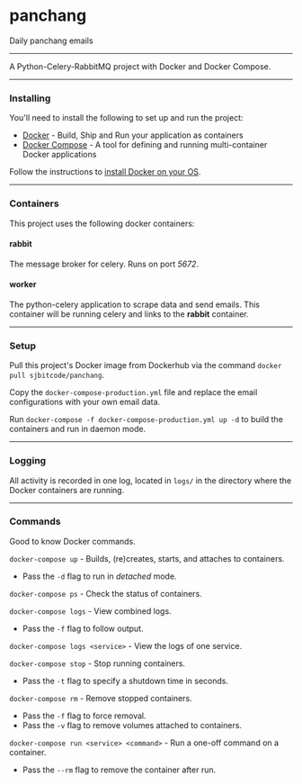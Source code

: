 # panchang
Daily panchang emails

---

A Python-Celery-RabbitMQ project with Docker and Docker Compose.

---

### Installing

You'll need to install the following to set up and run the project:
- [Docker](http://www.docker.com/) - Build, Ship and Run your application as containers
- [Docker Compose](https://docs.docker.com/compose/) - A tool for defining and running multi-container Docker applications

Follow the instructions to [install Docker on your OS](https://www.docker.com/products/overview#/install_the_platform).

---

### Containers

This project uses the following docker containers:

#### rabbit
The message broker for celery. Runs on port _5672_.

#### worker
The python-celery application to scrape data and send emails. This container will be running celery and links to the **rabbit** container.

---

### Setup

Pull this project's Docker image from Dockerhub via the command `docker pull sjbitcode/panchang`.

Copy the `docker-compose-production.yml` file and replace the email configurations with your own email data.

Run `docker-compose -f docker-compose-production.yml up -d` to build the containers and run in daemon mode.

---

### Logging

All activity is recorded in one log, located in `logs/` in the directory where the Docker containers are running.

---

### Commands

Good to know Docker commands.

`docker-compose up` - Builds, (re)creates, starts, and attaches to containers.
- Pass the `-d` flag to run in _detached_ mode.

`docker-compose ps` - Check the status of containers.

`docker-compose logs` - View combined logs.
- Pass the `-f` flag to follow output.

`docker-compose logs <service>` - View the logs of one service.

`docker-compose stop` - Stop running containers.
- Pass the `-t` flag to specify a shutdown time in seconds.

`docker-compose rm` - Remove stopped containers.
- Pass the `-f` flag to force removal.
- Pass the `-v` flag to remove volumes attached to containers.

`docker-compose run <service> <command>` - Run a one-off command on a container.
- Pass the `--rm` flag to remove the container after run.

